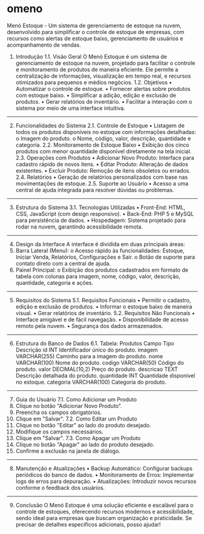 # omeno
Menó Estoque - Um sistema de gerenciamento de estoque na nuvem, desenvolvido para simplificar o controle de estoque de empresas, com recursos como alertas de estoque baixo, gerenciamento de usuários e acompanhamento de vendas.

1. Introdução
1.1. Visão Geral
O Menó Estoque é um sistema de gerenciamento de estoque na nuvem, projetado para facilitar o controle e monitoramento de produtos de maneira eficiente. Ele permite a centralização de informações, visualização em tempo real, e recursos otimizados para pequenos e médios negócios.
1.2. Objetivos
•	Automatizar o controle de estoque.
•	Fornecer alertas sobre produtos com estoque baixo.
•	Simplificar a adição, edição e exclusão de produtos.
•	Gerar relatórios de inventário.
•	Facilitar a interação com o sistema por meio de uma interface intuitiva.
________________________________________
2. Funcionalidades do Sistema
2.1. Controle de Estoque
•	Listagem de todos os produtos disponíveis no estoque com informações detalhadas:
o	Imagem do produto.
o	Nome, código, valor, descrição, quantidade e categoria.
2.2. Monitoramento de Estoque Baixo
•	Exibição dos cinco produtos com menor quantidade disponível diretamente na tela inicial.
2.3. Operações com Produtos
•	Adicionar Novo Produto: Interface para cadastro rápido de novos itens.
•	Editar Produto: Alteração de dados existentes.
•	Excluir Produto: Remoção de itens obsoletos ou errados.
2.4. Relatórios
•	Geração de relatórios personalizados com base nas movimentações de estoque.
2.5. Suporte ao Usuário
•	Acesso a uma central de ajuda integrada para resolver dúvidas ou problemas.
________________________________________
3. Estrutura do Sistema
3.1. Tecnologias Utilizadas
•	Front-End: HTML, CSS, JavaScript (com design responsivo).
•	Back-End: PHP 5 e MySQL para persistência de dados.
•	Hospedagem: Sistema projetado para rodar na nuvem, garantindo acessibilidade remota.
________________________________________
4. Design da Interface
A interface é dividida em duas principais áreas:
1.	Barra Lateral (Menu):
o	Acesso rápido às funcionalidades: Estoque, Iniciar Venda, Relatórios, Configurações e Sair.
o	Botão de suporte para contato direto com a central de ajuda.
2.	Painel Principal:
o	Exibição dos produtos cadastrados em formato de tabela com colunas para imagem, nome, código, valor, descrição, quantidade, categoria e ações.
________________________________________
5. Requisitos do Sistema
5.1. Requisitos Funcionais
•	Permitir o cadastro, edição e exclusão de produtos.
•	Informar o estoque baixo de maneira visual.
•	Gerar relatórios de inventário.
5.2. Requisitos Não Funcionais
•	Interface amigável e de fácil navegação.
•	Disponibilidade de acesso remoto pela nuvem.
•	Segurança dos dados armazenados.
________________________________________
6. Estrutura do Banco de Dados
6.1. Tabela: Produtos
Campo	Tipo	Descrição
id	INT	Identificador único do produto.
imagem	VARCHAR(255)	Caminho para a imagem do produto.
nome	VARCHAR(100)	Nome do produto.
codigo	VARCHAR(50)	Código do produto.
valor	DECIMAL(10,2)	Preço do produto.
descricao	TEXT	Descrição detalhada do produto.
quantidade	INT	Quantidade disponível no estoque.
categoria	VARCHAR(100)	Categoria do produto.
________________________________________
7. Guia do Usuário
7.1. Como Adicionar um Produto
1.	Clique no botão "Adicionar Novo Produto".
2.	Preencha os campos obrigatórios.
3.	Clique em "Salvar".
7.2. Como Editar um Produto
1.	Clique no botão "Editar" ao lado do produto desejado.
2.	Modifique os campos necessários.
3.	Clique em "Salvar".
7.3. Como Apagar um Produto
1.	Clique no botão "Apagar" ao lado do produto desejado.
2.	Confirme a exclusão na janela de diálogo.
________________________________________
8. Manutenção e Atualizações
•	Backup Automático: Configurar backups periódicos do banco de dados.
•	Monitoramento de Erros: Implementar logs de erros para depuração.
•	Atualizações: Introduzir novos recursos conforme o feedback dos usuários.
________________________________________
9. Conclusão
O Menó Estoque é uma solução eficiente e escalável para o controle de estoques, oferecendo recursos modernos e acessibilidade, sendo ideal para empresas que buscam organização e praticidade.
Se precisar de detalhes específicos adicionais, posso ajudar!
